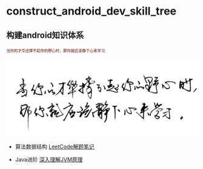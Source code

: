 # construct_android_dev_skill_tree
## 构建android知识体系
<font size="1" color="#660000">当你的才华还撑不起你的野心时，那你就应该静下心来学习</font><br /> 

![](https://github.com/ZhongXiaoHong/JVM/blob/master/u%3D4134962613%2C1257605174%26fm%3D26%26gp%3D0.jpg)

- 算法数据结构
[LeetCode解题笔记](https://github.com/ZhongXiaoHong/leetcode)

- Java进阶
[深入理解JVM原理](https://github.com/ZhongXiaoHong/JVM)

